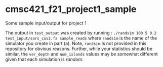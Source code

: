 # cmsc421_f21_project1_sample

Some sample input/output for project 1

The output in `test_output` was created by running : `./randsim 100 5 0.2 test_input/sars_cov2.fa sample_reads`
where `randsim` is the name of the simulator you create in part (a).  Note, `randsim` is not provided in this 
repository for obvious reasons.  Further, while your statistics should be similar, the `var_depth` and
`num_islands` values may be somewhat different given that each simulation is _random_.
